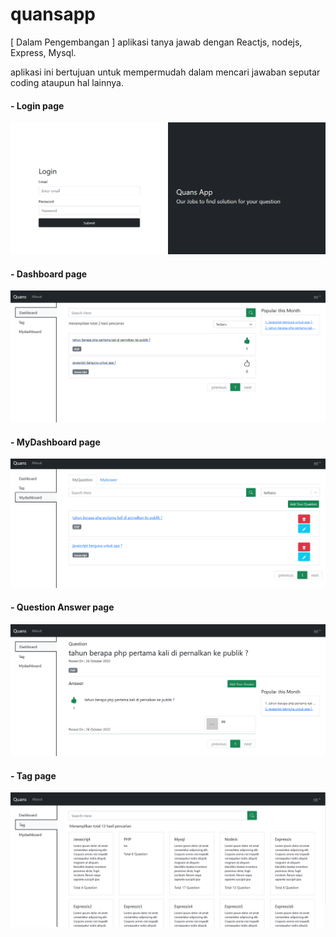 # quansapp
[ Dalam Pengembangan ]
aplikasi tanya jawab dengan Reactjs, nodejs, Express, Mysql.

aplikasi ini bertujuan untuk mempermudah dalam mencari jawaban seputar coding ataupun hal lainnya.

#### - Login page
![](/public/uploads/quans_app_ss/login.png)
<br />
#### - Dashboard page
![](/public/uploads/quans_app_ss/dashboard.png)
#### - MyDashboard page
![](/public/uploads/quans_app_ss/mydashboard.png)
#### - Question Answer page
![](/public/uploads/quans_app_ss/show_quans.png)
#### - Tag page
![](/public/uploads/quans_app_ss/tag.png)

